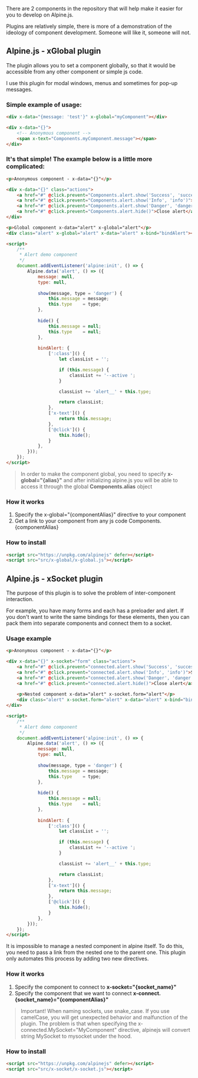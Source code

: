 There are 2 components in the repository that will 
help make it easier for you to develop on Alpine.js.

Plugins are relatively simple, there is more of a demonstration 
of the ideology of component development. Someone will like it, 
someone will not.

## Alpine.js - xGlobal plugin

The plugin allows you to set a component globally, so that it would 
be accessible from any other component or simple js code.

I use this plugin for modal windows, menus and sometimes for 
pop-up messages.

### Simple example of usage:

```html
<div x-data="{message: 'test'}" x-global="myComponent"></div>

<div x-data="{}">
    <!-- Anonymous component -->
    <span x-text="Components.myComponent.message"></span>
</div>
```

### It's that simple! The example below is a little more complicated:

```html
<p>Anonymous component - x-data="{}"</p>

<div x-data="{}" class="actions">
    <a href="#" @click.prevent="Components.alert.show('Success', 'success')">Show success alert</a>
    <a href="#" @click.prevent="Components.alert.show('Info', 'info')">Show info alert</a>
    <a href="#" @click.prevent="Components.alert.show('Danger', 'danger')">Show danger alert</a>
    <a href="#" @click.prevent="Components.alert.hide()">Close alert</a>
</div>

<p>Global component x-data="alert" x-global="alert"</p>
<div class="alert" x-global="alert" x-data="alert" x-bind="bindAlert"></div>

<script>
    /**
     * Alert demo component
     */
    document.addEventListener('alpine:init', () => {
        Alpine.data('alert', () => ({
            message: null,
            type: null,
            
            show(message, type = 'danger') {
                this.message = message;
                this.type    = type;
            },
            
            hide() {
                this.message = null;
                this.type    = null;
            },
            
            bindAlert: {
                [':class']() {
                    let classList = '';

                    if (this.message) {
                        classList += '--active ';
                    }

                    classList += 'alert__' + this.type;

                    return classList;
                },
                ['x-text']() {
                    return this.message;
                },
                ['@click']() {
                    this.hide();
                }
            },
        }));
    });
</script>
```
> In order to make the component global, you need to specify 
**x-global="{alias}"** and after initializing alpine.js you will be 
able to access it through the global **Components.alias** object

### How it works

1. Specify the x-global="{componentAlias}" directive to your component
2. Get a link to your component from any js code Components.{componentAlias}

### How to install

```html
<script src="https://unpkg.com/alpinejs" defer></script>
<script src="src/x-global/x-global.js"></script>
```

## Alpine.js - xSocket plugin

The purpose of this plugin is to solve the problem 
of inter-component interaction.

For example, you have many forms and each has a preloader and alert. 
If you don't want to write the same bindings for these elements, 
then you can pack them into separate components and connect 
them to a socket.

### Usage example

```html
<p>Anonymous component - x-data="{}"</p>

<div x-data="{}" x-socket="form" class="actions">
    <a href="#" @click.prevent="connected.alert.show('Success', 'success')">Show success alert</a>
    <a href="#" @click.prevent="connected.alert.show('Info', 'info')">Show info alert</a>
    <a href="#" @click.prevent="connected.alert.show('Danger', 'danger')">Show danger alert</a>
    <a href="#" @click.prevent="connected.alert.hide()">Close alert</a>
    
    <p>Nested component x-data="alert" x-socket.form="alert"</p>
    <div class="alert" x-socket.form="alert" x-data="alert" x-bind="bindAlert"></div>
</div>

<script>
    /**
     * Alert demo component
     */
    document.addEventListener('alpine:init', () => {
        Alpine.data('alert', () => ({
            message: null,
            type: null,
            
            show(message, type = 'danger') {
                this.message = message;
                this.type    = type;
            },
            
            hide() {
                this.message = null;
                this.type    = null;
            },
            
            bindAlert: {
                [':class']() {
                    let classList = '';

                    if (this.message) {
                        classList += '--active ';
                    }

                    classList += 'alert__' + this.type;

                    return classList;
                },
                ['x-text']() {
                    return this.message;
                },
                ['@click']() {
                    this.hide();
                }
            },
        }));
    });
</script>
```

It is impossible to manage a nested component in alpine itself. 
To do this, you need to pass a link from the nested one to the 
parent one. This plugin only automates this process by adding 
two new directives.

### How it works

1. Specify the component to connect to **x-socket="{socket_name}"**
2. Specify the component that we want to connect **x-connect.{socket_name}="{componentAlias}"**

> Important! When naming sockets, use snake_case. If you use 
> camelCase, you will get unexpected behavior and malfunction of 
> the plugin. The problem is that when specifying the 
> x-connected.MySocket="MyComponent" directive, alpinejs will 
> convert string MySocket to mysocket under the hood.

### How to install

```html
<script src="https://unpkg.com/alpinejs" defer></script>
<script src="src/x-socket/x-socket.js"></script>
```